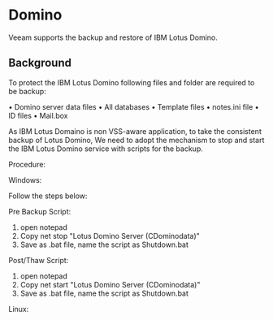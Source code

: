 # Domino

Veeam supports the backup and restore of IBM Lotus Domino.

## Background

To protect the IBM Lotus Domino following files and folder are required to be backup:

•	Domino server data files
•	All databases
•	Template files
•	notes.ini file
•	ID files
•	Mail.box

As IBM Lotus Domaino is non VSS-aware application, to take the consistent backup of Lotus Domino, We need to adopt the mechanism to stop and start the IBM Lotus Domino service with scripts for the backup.

Procedure: 

Windows:

Follow the steps below:

Pre Backup Script:
1. open notepad
2. Copy net stop "Lotus Domino Server (CDominodata)"
3. Save as .bat file, name the script as Shutdown.bat

Post/Thaw Script:

1. open notepad
2. Copy net start "Lotus Domino Server (CDominodata)"
3. Save as .bat file, name the script as Shutdown.bat

Linux:
